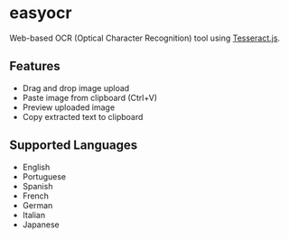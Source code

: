 # easyocr
Web-based OCR (Optical Character Recognition) tool using [Tesseract.js](https://github.com/naptha/tesseract.js).

## Features
- Drag and drop image upload
- Paste image from clipboard (Ctrl+V)
- Preview uploaded image
- Copy extracted text to clipboard

## Supported Languages
- English
- Portuguese
- Spanish
- French
- German
- Italian
- Japanese
